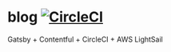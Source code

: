 # blog [![CircleCI](https://circleci.com/gh/rhostem/blog.svg?style=svg)](https://circleci.com/gh/rhostem/blog)

Gatsby + Contentful + CircleCI + AWS LightSail
